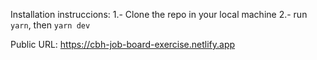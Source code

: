 Installation instruccions:
1.- Clone the repo in your local machine
2.- run `yarn`, then `yarn dev`

Public URL: https://cbh-job-board-exercise.netlify.app
